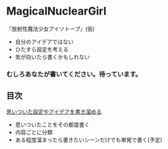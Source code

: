 # MagicalNuclearGirl
『放射性魔法少女アイソトープ』(仮)  
- 自分のアイデアではない  
- ひたすら設定を考える  
- 気が向いたら書くかもしれない
### むしろあなたが書いてください。待っています。

## 目次
[思いついた設定やアイデアを書き溜める](/00アイデア出し.txt)
- 思いついたことをその都度書く
- 内容ごとに分類
- ある程度溜まったら書きたいシーンだけでも単発で書く(予定)

